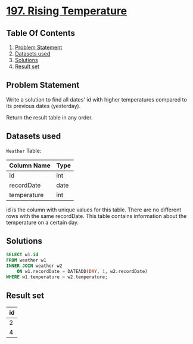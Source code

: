 # [197. Rising Temperature](https://leetcode.com/problems/rising-temperature/description/)

## Table Of Contents
1. [Problem Statement](#problem-statement)
2. [Datasets used](#datasets-used)
3. [Solutions](#solutions)
4. [Result set](#result-set)

## Problem Statement

Write a solution to find all dates' id with higher temperatures compared to its previous dates (yesterday).

Return the result table in any order.

## Datasets used

```Weather``` Table:

| Column Name   | Type    |
| ------------- | ------- |
| id            | int     |
| recordDate    | date    |
| temperature   | int     |

id is the column with unique values for this table.
There are no different rows with the same recordDate.
This table contains information about the temperature on a certain day.

## Solutions

```sql
SELECT w1.id
FROM weather w1
INNER JOIN weather w2
    ON w1.recordDate = DATEADD(DAY, 1, w2.recordDate)
WHERE w1.temperature > w2.temperature;
```

## Result set

| id |
| -- |
| 2  |
| 4  |